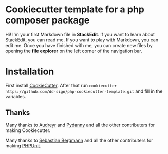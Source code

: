 # Cookiecutter template for a php composer package

Hi! I'm your first Markdown file in **StackEdit**. If you want to learn about StackEdit, you can read me. If you want to play with Markdown, you can edit me. Once you have finished with me, you can create new files by opening the **file explorer** on the left corner of the navigation bar.

# Installation

First install [CookieCutter](https://cookiecutter.readthedocs.io/en/latest/installation.html). 
After that run `cookiecutter https://github.com/dd-sign/php-cookiecutter-template.git` and fill in the variables.

## Thanks

Many thanks to [Audreyr]([https://github.com/audreyr](https://github.com/audreyr)) and [Pydanny](https://github.com/pydanny) and all the other contributers for making Cookiecutter.

Many thanks to [Sebastian Bergmann](https://github.com/sebastianbergmann) and all the other contributers for making [PHPUnit](https://phpunit.de/).

